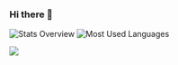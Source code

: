 ### Hi there 👋

<!-- [![ArztKlein's GitHub stats](https://github-readme-stats.vercel.app/api?username=ArztKlein&theme=radical)](https://github.com/anuraghazra/github-readme-stats) -->

![Stats Overview](https://raw.githubusercontent.com/ArztKlein/github-stats-transparent/output/generated/overview.svg)
![Most Used Languages](https://raw.githubusercontent.com/ArztKlein/github-stats-transparent/output/generated/languages.svg)

![](https://komarev.com/ghpvc/?username=ArztKlein)
